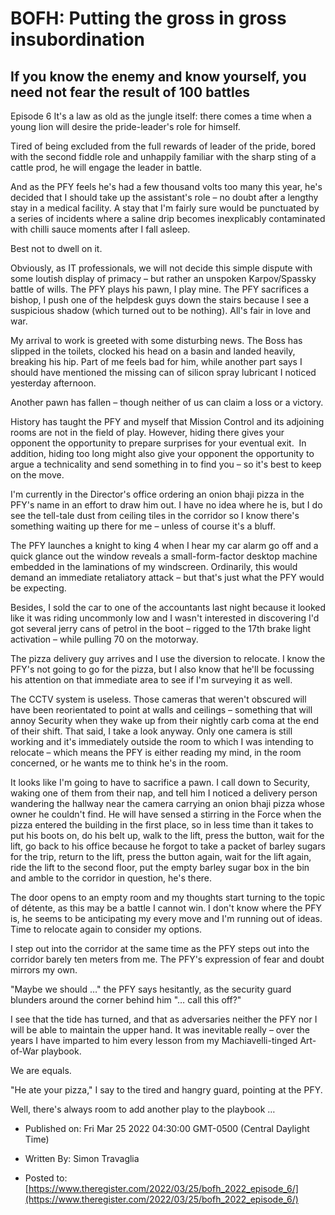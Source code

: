 # BOFH: Putting the gross in gross insubordination

## If you know the enemy and know yourself, you need not fear the result of 100 battles

Episode 6 It's a law as old as the jungle itself: there comes a time when a young lion will desire the pride-leader's role for himself.

Tired of being excluded from the full rewards of leader of the pride, bored with the second fiddle role and unhappily familiar with the sharp sting of a cattle prod, he will engage the leader in battle.

And as the PFY feels he's had a few thousand volts too many this year, he's decided that I should take up the assistant's role – no doubt after a lengthy stay in a medical facility. A stay that I'm fairly sure would be punctuated by a series of incidents where a saline drip becomes inexplicably contaminated with chilli sauce moments after I fall asleep.

Best not to dwell on it.

Obviously, as IT professionals, we will not decide this simple dispute with some loutish display of primacy – but rather an unspoken Karpov/Spassky battle of wills. The PFY plays his pawn, I play mine. The PFY sacrifices a bishop, I push one of the helpdesk guys down the stairs because I see a suspicious shadow (which turned out to be nothing). All's fair in love and war.

My arrival to work is greeted with some disturbing news. The Boss has slipped in the toilets, clocked his head on a basin and landed heavily, breaking his hip. Part of me feels bad for him, while another part says I should have mentioned the missing can of silicon spray lubricant I noticed yesterday afternoon.

Another pawn has fallen – though neither of us can claim a loss or a victory.

History has taught the PFY and myself that Mission Control and its adjoining rooms are not in the field of play. However, hiding there gives your opponent the opportunity to prepare surprises for your eventual exit.  In addition, hiding too long might also give your opponent the opportunity to argue a technicality and send something in to find you – so it's best to keep on the move.

I'm currently in the Director's office ordering an onion bhaji pizza in the PFY's name in an effort to draw him out. I have no idea where he is, but I do see the tell-tale dust from ceiling tiles in the corridor so I know there's something waiting up there for me – unless of course it's a bluff.

The PFY launches a knight to king 4 when I hear my car alarm go off and a quick glance out the window reveals a small-form-factor desktop machine embedded in the laminations of my windscreen. Ordinarily, this would demand an immediate retaliatory attack – but that's just what the PFY would be expecting.

Besides, I sold the car to one of the accountants last night because it looked like it was riding uncommonly low and I wasn't interested in discovering I'd got several jerry cans of petrol in the boot – rigged to the 17th brake light activation – while pulling 70 on the motorway.

The pizza delivery guy arrives and I use the diversion to relocate. I know the PFY's not going to go for the pizza, but I also know that he'll be focussing his attention on that immediate area to see if I'm surveying it as well.

The CCTV system is useless. Those cameras that weren't obscured will have been reorientated to point at walls and ceilings – something that will annoy Security when they wake up from their nightly carb coma at the end of their shift. That said, I take a look anyway. Only one camera is still working and it's immediately outside the room to which I was intending to relocate – which means the PFY is either reading my mind, in the room concerned, or he wants me to think he's in the room.

It looks like I'm going to have to sacrifice a pawn. I call down to Security, waking one of them from their nap, and tell him I noticed a delivery person wandering the hallway near the camera carrying an onion bhaji pizza whose owner he couldn't find. He will have sensed a stirring in the Force when the pizza entered the building in the first place, so in less time than it takes to put his boots on, do his belt up, walk to the lift, press the button, wait for the lift, go back to his office because he forgot to take a packet of barley sugars for the trip, return to the lift, press the button again, wait for the lift again, ride the lift to the second floor, put the empty barley sugar box in the bin and amble to the corridor in question, he's there.

The door opens to an empty room and my thoughts start turning to the topic of détente, as this may be a battle I cannot win. I don't know where the PFY is, he seems to be anticipating my every move and I'm running out of ideas. Time to relocate again to consider my options.

I step out into the corridor at the same time as the PFY steps out into the corridor barely ten meters from me. The PFY's expression of fear and doubt mirrors my own.

"Maybe we should …" the PFY says hesitantly, as the security guard blunders around the corner behind him "… call this off?"

I see that the tide has turned, and that as adversaries neither the PFY nor I will be able to maintain the upper hand. It was inevitable really – over the years I have imparted to him every lesson from my Machiavelli-tinged Art-of-War playbook.

We are equals.

"He ate your pizza," I say to the tired and hangry guard, pointing at the PFY.

Well, there's always room to add another play to the playbook …



- Published on: Fri Mar 25 2022 04:30:00 GMT-0500 (Central Daylight Time)

- Written By: Simon Travaglia

- Posted to: [https://www.theregister.com/2022/03/25/bofh_2022_episode_6/](https://www.theregister.com/2022/03/25/bofh_2022_episode_6/)